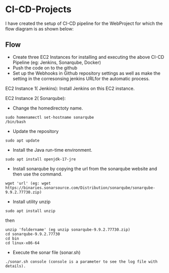# CI-CD-Projects

I have created the setup of CI-CD pipeline for the WebProject for which the flow diagram is as shown below:



## Flow

* Create three EC2 Instances for installing and executing the above CI-CD Pipeline (eg: Jenkins, Sonarqube, Docker)
* Push the code on to the github
* Set up the Webhooks in Github repository settings as well as make the setting in the corresonsing jenkins URLfor the automatic process.

EC2 Instance 1( Jenkins):
Install Jenkins on this EC2 instance.

EC2 Instance 2( Sonarqube):
* Change the homedirectoty name. 
```
sudo homenamectl set-hostname sonarqube
/bin/bash
```
* Update the repository
```
sudo apt update
```
* Install the Java run-time environment.
```
sudo apt install openjdk-17-jre
```
* Install sonarqube by copying the url from the sonarqube website and then use the command.
```
wget 'url' (eg: wget https://binaries.sonarsource.com/Distribution/sonarqube/sonarqube-9.9.2.77730.zip)
```
* Install utility unzip
```
sudo apt install unzip
```
then 
```
unzip 'foldername' (eg unzip sonarqube-9.9.2.77730.zip)
cd sonarqube-9.9.2.77730
cd bin
cd linux-x86-64
```
* Execute the sonar file (sonar.sh)
```
./sonar.sh console (console is a parameter to see the log file with details).
```






